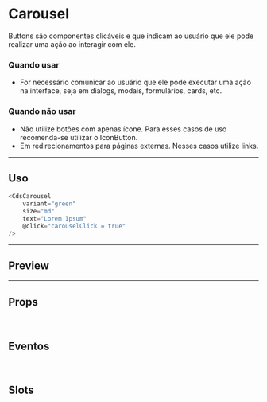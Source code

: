 # Carousel

Buttons são componentes clicáveis e que indicam ao usuário que ele pode realizar uma ação ao interagir com ele.

### Quando usar

- For necessário comunicar ao usuário que ele pode executar uma ação na interface,
  seja em dialogs, modais, formulários, cards, etc.

### Quando não usar

- Não utilize botões com apenas ícone. Para esses casos de uso recomenda-se utilizar o IconButton.
- Em redirecionamentos para páginas externas. Nesses casos utilize links.

---

## Uso

```js
<CdsCarousel
	variant="green"
	size="md"
	text="Lorem Ipsum"
	@click="carouselClick = true"
/>
```

---

## Preview

<PreviewBuilder
	:args
	:component="CdsCarousel"
	:events="cdsCarouselEvents"
/>

---

## Props

<APITable
	name="Carousel"
	section="props"
/>
<br />

## Eventos

<APITable
	name="Carousel"
	section="events"
/>
<br />

## Slots

<APITable
	name="Carousel"
	section="slots"
/>

<script setup>
import CdsCarousel from '@/components/Carousel.vue';

const cdsCarouselEvents = [
	'carousel-click'
];
</script>
